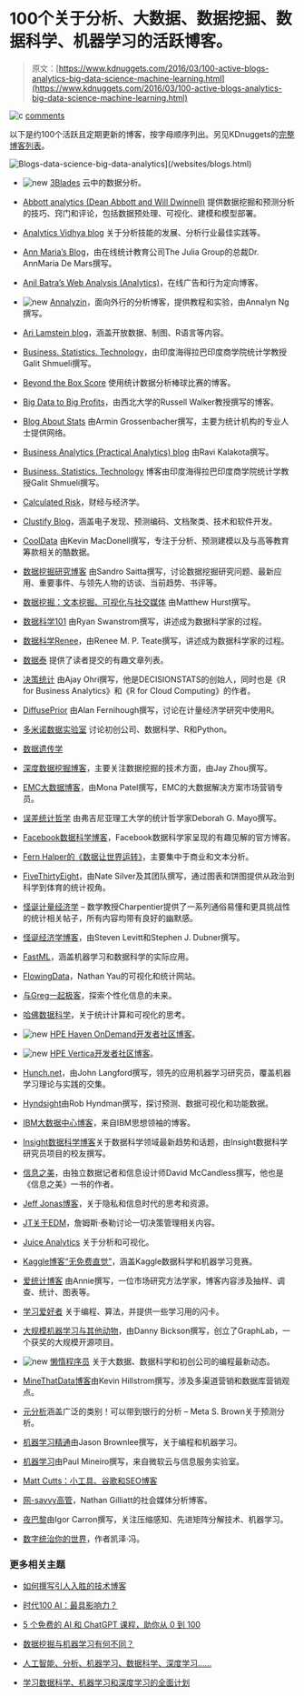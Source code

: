 # 100个关于分析、大数据、数据挖掘、数据科学、机器学习的活跃博客。

> 原文：[https://www.kdnuggets.com/2016/03/100-active-blogs-analytics-big-data-science-machine-learning.html](https://www.kdnuggets.com/2016/03/100-active-blogs-analytics-big-data-science-machine-learning.html)

![c](../Images/3d9c022da2d331bb56691a9617b91b90.png) [comments](/2016/03/best-blogs-analytics-big-data-science-machine-learning-revised.html/2#comments)

以下是约100个活跃且定期更新的博客，按字母顺序列出。另见KDnuggets的[完整博客列表](https://www.kdnuggets.com/2016/03/100-active-blogs-analytics-big-data-science-machine-learning.html)。

![Blogs-data-science-big-data-analytics](../Images/b3abdb85f5be6c9e054b26cb441986a2.png)](/websites/blogs.html)

+   ![new](../Images/0a3ee464311a60a6bfa057b91b75a749.png) [3Blades](http://www.3blades.io/blog/) 云中的数据分析。

+   [Abbott analytics (Dean Abbott and Will Dwinnell)](https://abbottanalytics.blogspot.com/) 提供数据挖掘和预测分析的技巧、窍门和评论，包括数据预处理、可视化、建模和模型部署。

+   [Analytics Vidhya blog](http://www.analyticsvidhya.com/blog/) 关于分析技能的发展、分析行业最佳实践等。

+   [Ann Maria’s Blog](http://www.thejuliagroup.com/blog/)，由在线统计教育公司The Julia Group的总裁Dr. AnnMaria De Mars撰写。

+   [Anil Batra’s Web Analysis (Analytics)](https://webanalysis.blogspot.com/)，在线广告和行为定向博客。

+   ![new](../Images/0a3ee464311a60a6bfa057b91b75a749.png) [Annalyzin](https://annalyzin.wordpress.com/)，面向外行的分析博客，提供教程和实验，由Annalyn Ng撰写。

+   [Ari Lamstein blog](http://www.arilamstein.com/blog)，涵盖开放数据、制图、R语言等内容。

+   [Business. Statistics. Technology](http://www.bzst.com/)，由印度海得拉巴印度商学院统计学教授Galit Shmueli撰写。

+   [Beyond the Box Score](http://www.beyondtheboxscore.com/) 使用统计数据分析棒球比赛的博客。

+   [Big Data to Big Profits](https://datacreators.wordpress.com/)，由西北大学的Russell Walker教授撰写的博客。

+   [Blog About Stats](https://blogstats.wordpress.com/) 由Armin Grossenbacher撰写，主要为统计机构的专业人士提供网络。

+   [Business Analytics (Practical Analytics) blog](http://practicalanalytics.wordpress.com/) 由Ravi Kalakota撰写。

+   [Business. Statistics. Technology](http://www.bzst.com/) 博客由印度海得拉巴印度商学院统计学教授Galit Shmueli撰写。

+   [Calculated Risk](http://www.calculatedriskblog.com/)，财经与经济学。

+   [Clustify Blog](http://blog.cluster-text.com/)，涵盖电子发现、预测编码、文档聚类、技术和软件开发。

+   [CoolData](http://cooldata.wordpress.com/) 由Kevin MacDonell撰写，专注于分析、预测建模以及与高等教育筹款相关的酷数据。

+   [数据挖掘研究博客](http://www.dataminingblog.com/) 由Sandro Saitta撰写，讨论数据挖掘研究问题、最新应用、重要事件、与领先人物的访谈、当前趋势、书评等。

+   [数据挖掘：文本挖掘、可视化与社交媒体](http://datamining.typepad.com/data_mining/) 由Matthew Hurst撰写。

+   [数据科学101](http://datascience101.wordpress.com/) 由Ryan Swanstrom撰写，讲述成为数据科学家的过程。

+   [数据科学Renee](http://www.becomingadatascientist.com/)，由Renee M. P. Teate撰写，讲述成为数据科学家的过程。

+   [数据泰](http://www.datatau.com/) 提供了读者提交的有趣文章列表。

+   [决策统计](http://www.decisionstats.com/) 由Ajay Ohri撰写，他是DECISIONSTATS的创始人，同时也是《R for Business Analytics》和《R for Cloud Computing》的作者。

+   [DiffusePrior](https://diffuseprior.wordpress.com/) 由Alan Fernihough撰写，讨论在计量经济学研究中使用R。

+   [多米诺数据实验室](http://blog.dominodatalab.com/) 讨论初创公司、数据科学、R和Python。

+   [数据遗传学](http://www.datagenetics.com/blog.html)

+   [深度数据挖掘博客](http://www.deep-data-mining.com/)，主要关注数据挖掘的技术方面，由Jay Zhou撰写。

+   [EMC大数据博客](http://bigdatablog.emc.com/)，由Mona Patel撰写，EMC的大数据解决方案市场营销专员。

+   [误差统计哲学](http://errorstatistics.com/) 由弗吉尼亚理工大学的统计哲学家Deborah G. Mayo撰写。

+   [Facebook数据科学博客](https://www.facebook.com/data?_rdr=p)，Facebook数据科学家呈现的有趣见解的官方博客。

+   [Fern Halper的《数据让世界运转》](http://fbhalper.wordpress.com/)，主要集中于商业和文本分析。

+   [FiveThirtyEight](https://fivethirtyeight.com/)，由Nate Silver及其团队撰写，通过图表和饼图提供从政治到科学到体育的统计视角。

+   [怪诞计量经济学](http://freakonometrics.hypotheses.org/) – 数学教授Charpentier提供了一系列通俗易懂和更具挑战性的统计相关帖子，所有内容均带有良好的幽默感。

+   [怪诞经济学博客](http://www.freakonomics.com/blog/)，由Steven Levitt和Stephen J. Dubner撰写。

+   [FastML](http://fastml.com/)，涵盖机器学习和数据科学的实际应用。

+   [FlowingData](http://flowingdata.com/)，Nathan Yau的可视化和统计网站。

+   [与Greg一起极客](https://glinden.blogspot.com/)，探索个性化信息的未来。

+   [哈佛数据科学](http://harvarddatascience.com/)，关于统计计算和可视化的思考。

+   ![new](../Images/0a3ee464311a60a6bfa057b91b75a749.png) [HPE Haven OnDemand开发者社区博客](https://community.havenondemand.com/t5/Blog/bg-p/blog_iod#)。

+   ![new](../Images/0a3ee464311a60a6bfa057b91b75a749.png) [HPE Vertica开发者社区博客](https://community.dev.hpe.com/t5/Vertica-Blog/bg-p/bigdata_blog_vertica#)。

+   [Hunch.net](http://hunch.net/)，由John Langford撰写，领先的应用机器学习研究员，覆盖机器学习理论与实践的交集。

+   [Hyndsight](http://robjhyndman.com/hyndsight/)由Rob Hyndman撰写，探讨预测、数据可视化和功能数据。

+   [IBM大数据中心博客](http://www.ibmbigdatahub.com/blog)，来自IBM思想领袖的博客。

+   [Insight数据科学博客](http://www.insightdatascience.com/blog/)关于数据科学领域最新趋势和话题，由Insight数据科学研究员项目的校友撰写。

+   [信息之美](http://www.informationisbeautiful.net/blog/)，由独立数据记者和信息设计师David McCandless撰写，他也是《信息之美》一书的作者。

+   [Jeff Jonas博客](http://jeffjonas.typepad.com/)，关于隐私和信息时代的思考和资源。

+   [JT关于EDM](http://jtonedm.com/)，詹姆斯·泰勒讨论一切决策管理相关内容。

+   [Juice Analytics](http://www.juiceanalytics.com/writing/) 关于分析和可视化。

+   [Kaggle博客“无免费直觉”](https://blog.kaggle.com/)，涵盖Kaggle数据科学和机器学习竞赛。

+   [爱统计博客](https://lovestats.wordpress.com/) 由Annie撰写，一位市场研究方法学家，博客内容涉及抽样、调查、统计、图表等。

+   [学习爱好者](http://learninglover.com/blog/) 关于编程、算法，并提供一些学习用的闪卡。

+   [大规模机器学习与其他动物](https://bickson.blogspot.com/)，由Danny Bickson撰写，创立了GraphLab，一个获奖的大规模开源项目。

+   ![new](../Images/0a3ee464311a60a6bfa057b91b75a749.png) [懒惰程序员](http://lazyprogrammer.me/) 关于大数据、数据科学和初创公司的编程最新动态。

+   [MineThatData博客](http://blog.minethatdata.com/)由Kevin Hillstrom撰写，涉及多渠道营销和数据库营销观点。

+   [元分析](http://www.metabrown.com/blog/)涵盖广泛的类别！可以带到银行的分析 – Meta S. Brown关于预测分析。

+   [机器学习精通](http://machinelearningmastery.com/blog/)由Jason Brownlee撰写，关于编程和机器学习。

+   [机器学习](http://www.machinedlearnings.com/)由Paul Mineiro撰写，来自微软云与信息服务实验室。

+   [Matt Cutts：小工具、谷歌和SEO博客](http://www.mattcutts.com/blog/)

+   [网-savvy高管](http://net-savvy.com/executive/)，Nathan Gilliatt的社会媒体分析博客。

+   [夜巴黎](http://nuit-blanche.blogspot.in/)由Igor Carron撰写，关注压缩感知、先进矩阵分解技术、机器学习。

+   [数字统治你的世界](http://junkcharts.typepad.com/numbersruleyourworld/)，作者凯泽·冯。

### 更多相关主题

+   [如何撰写引人入胜的技术博客](https://www.kdnuggets.com/2022/04/write-engaging-technical-blogs.html)

+   [时代100 AI：最具影响力？](https://www.kdnuggets.com/time-100-ai-the-most-influential)

+   [5 个免费的 AI 和 ChatGPT 课程，助你从 0 到 100](https://www.kdnuggets.com/5-free-courses-on-ai-and-chatgpt-to-take-you-from-0-100)

+   [数据挖掘与机器学习有何不同？](https://www.kdnuggets.com/2022/06/data-mining-different-machine-learning.html)

+   [人工智能、分析、机器学习、数据科学、深度学习……](https://www.kdnuggets.com/2021/12/developments-predictions-ai-machine-learning-data-science-research.html)

+   [学习数据科学、机器学习和深度学习的全面计划](https://www.kdnuggets.com/2023/01/mwiti-solid-plan-learning-data-science-machine-learning-deep-learning.html)
